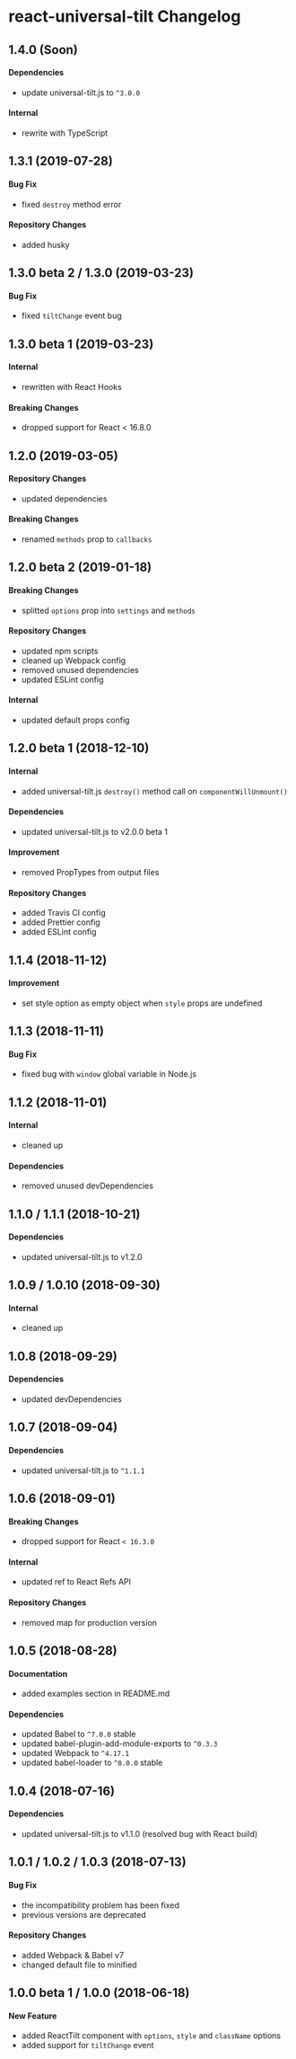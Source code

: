# react-universal-tilt Changelog

## 1.4.0 (Soon)
#### Dependencies
- update universal-tilt.js to `^3.0.0`

#### Internal
- rewrite with TypeScript

## 1.3.1 (2019-07-28)
#### Bug Fix
- fixed `destroy` method error

#### Repository Changes
- added husky

## 1.3.0 beta 2 / 1.3.0 (2019-03-23)
#### Bug Fix
- fixed `tiltChange` event bug

## 1.3.0 beta 1 (2019-03-23)
#### Internal
- rewritten with React Hooks

#### Breaking Changes
- dropped support for React < 16.8.0

## 1.2.0 (2019-03-05)
#### Repository Changes
- updated dependencies

#### Breaking Changes
- renamed `methods` prop to `callbacks`

## 1.2.0 beta 2 (2019-01-18)
#### Breaking Changes
- splitted `options` prop into `settings` and `methods`

#### Repository Changes
- updated npm scripts
- cleaned up Webpack config
- removed unused dependencies
- updated ESLint config

#### Internal
- updated default props config

## 1.2.0 beta 1 (2018-12-10)
#### Internal
- added universal-tilt.js `destroy()` method call on `componentWillUnmount()`

#### Dependencies
- updated universal-tilt.js to v2.0.0 beta 1

#### Improvement
- removed PropTypes from output files

#### Repository Changes
- added Travis CI config
- added Prettier config
- added ESLint config

## 1.1.4 (2018-11-12)
#### Improvement
- set style option as empty object when `style` props are undefined

## 1.1.3 (2018-11-11)
#### Bug Fix
- fixed bug with `window` global variable in Node.js

## 1.1.2 (2018-11-01)
#### Internal
- cleaned up

#### Dependencies
- removed unused devDependencies

## 1.1.0 / 1.1.1 (2018-10-21)
#### Dependencies
- updated universal-tilt.js to v1.2.0

## 1.0.9 / 1.0.10 (2018-09-30)
#### Internal
- cleaned up

## 1.0.8 (2018-09-29)
#### Dependencies
- updated devDependencies

## 1.0.7 (2018-09-04)
#### Dependencies
- updated universal-tilt.js to `^1.1.1`

## 1.0.6 (2018-09-01)
#### Breaking Changes
- dropped support for React `< 16.3.0`

#### Internal
- updated ref to React Refs API

#### Repository Changes
- removed map for production version

## 1.0.5 (2018-08-28)
#### Documentation
- added examples section in README.md

#### Dependencies
- updated Babel to `^7.0.0` stable
- updated babel-plugin-add-module-exports to `^0.3.3`
- updated Webpack to `^4.17.1`
- updated babel-loader to `^8.0.0` stable

## 1.0.4 (2018-07-16)
#### Dependencies
- updated universal-tilt.js to v1.1.0 (resolved bug with React build)

## 1.0.1 / 1.0.2 / 1.0.3 (2018-07-13)
#### Bug Fix
- the incompatibility problem has been fixed
- previous versions are deprecated

#### Repository Changes
- added Webpack & Babel v7
- changed default file to minified

## 1.0.0 beta 1 / 1.0.0 (2018-06-18)
#### New Feature
- added ReactTilt component with `options`, `style` and `className` options
- added support for `tiltChange` event

